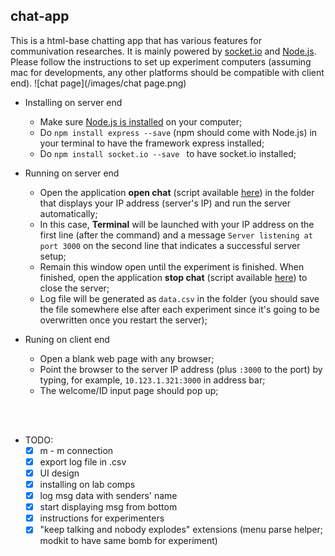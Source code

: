 ## chat-app

This is a html-base chatting app that has various features for communivation researches. It is mainly powered by [socket.io](http://socket.io) and [Node.js](https://nodejs.org/en/). Please follow the instructions to set up experiment computers (assuming mac for developments, any other platforms should be compatible with client end).
![chat page](/images/chat page.png)
- Installing on server end
  - Make sure [Node.js is installed](https://nodejs.org/en/) on your computer;
  - Do `npm install express --save` (npm should come with Node.js) in your terminal to have the framework express installed;
  - Do `npm install socket.io --save ` to have socket.io installed;

- Running on server end
  - Open the application **open chat** (script available [here](https://github.com/puranzhang/chat-app/blob/master/automated%20tool/open%20chat.scpt)) in the folder that displays your IP address (server's IP) and run the server automatically;
  - In this case, **Terminal** will be launched with your IP address on the first line (after the command) and a message `Server listening at port 3000` on the second line that indicates a successful server setup;
  - Remain this window open until the experiment is finished. When finished, open the application **stop chat** (script available [here](https://github.com/puranzhang/chat-app/blob/master/automated%20tool/stop%20chat.scpt)) to close the server;
  - Log file will be generated as `data.csv` in the folder (you should save the file somewhere else after each experiment since it's going to be overwritten once you restart the server);

- Runing on client end
  - Open a blank web page with any browser;
  - Point the browser to the server IP address (plus `:3000` to the port) by typing, for example, `10.123.1.321:3000` in address bar;
  - The welcome/ID input page should pop up;

<br></br>
- TODO:
  - [x] m - m connection
  - [x] export log file in .csv
  - [x] UI design
  - [x] installing on lab comps
  - [x] log msg data with senders' name
  - [x] start displaying msg from bottom
  - [x] instructions for experimenters
  - [x] "keep talking and nobody explodes" extensions (menu parse helper; modkit to have same bomb for experiment)
